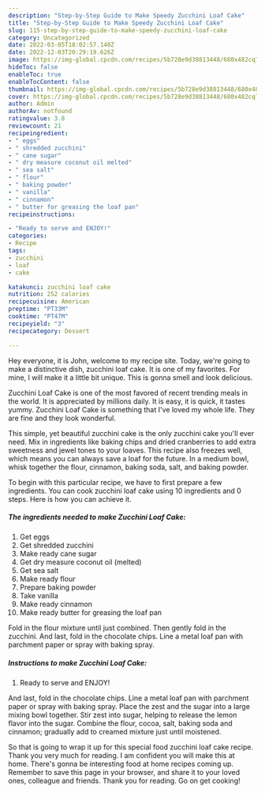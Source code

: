 ```yaml
---
description: "Step-by-Step Guide to Make Speedy Zucchini Loaf Cake"
title: "Step-by-Step Guide to Make Speedy Zucchini Loaf Cake"
slug: 115-step-by-step-guide-to-make-speedy-zucchini-loaf-cake
category: Uncategorized
date: 2022-03-05T18:02:57.140Z
date: 2022-12-03T20:29:19.626Z
image: https://img-global.cpcdn.com/recipes/5b728e9d38813448/680x482cq70/zucchini-loaf-cake-recipe-main-photo.jpg
hideToc: false
enableToc: true
enableTocContent: false
thumbnail: https://img-global.cpcdn.com/recipes/5b728e9d38813448/680x482cq70/zucchini-loaf-cake-recipe-main-photo.jpg
cover: https://img-global.cpcdn.com/recipes/5b728e9d38813448/680x482cq70/zucchini-loaf-cake-recipe-main-photo.jpg
author: Admin
authorAv: notfound
ratingvalue: 3.8
reviewcount: 21
recipeingredient:
- " eggs"
- " shredded zucchini"
- " cane sugar"
- " dry measure coconut oil melted"
- " sea salt"
- " flour"
- " baking powder"
- " vanilla"
- " cinnamon"
- " butter for greasing the loaf pan"
recipeinstructions:

- "Ready to serve and ENJOY!"
categories:
- Recipe
tags:
- zucchini
- loaf
- cake

katakunci: zucchini loaf cake 
nutrition: 252 calories
recipecuisine: American
preptime: "PT33M"
cooktime: "PT47M"
recipeyield: "3"
recipecategory: Dessert

---
```



Hey everyone, it is John, welcome to my recipe site. Today, we're going to make a distinctive dish, zucchini loaf cake. It is one of my favorites. For mine, I will make it a little bit unique. This is gonna smell and look delicious.

Zucchini Loaf Cake is one of the most favored of recent trending meals in the world. It is appreciated by millions daily. It is easy, it is quick, it tastes yummy. Zucchini Loaf Cake is something that I've loved my whole life. They are fine and they look wonderful.

This simple, yet beautiful zucchini cake is the only zucchini cake you&#39;ll ever need. Mix in ingredients like baking chips and dried cranberries to add extra sweetness and jewel tones to your loaves. This recipe also freezes well, which means you can always save a loaf for the future. In a medium bowl, whisk together the flour, cinnamon, baking soda, salt, and baking powder.


To begin with this particular recipe, we have to first prepare a few ingredients. You can cook zucchini loaf cake using 10 ingredients and 0 steps. Here is how you can achieve it.

<!--inarticleads1-->

##### The ingredients needed to make Zucchini Loaf Cake:

1. Get  eggs
1. Get  shredded zucchini
1. Make ready  cane sugar
1. Get  dry measure coconut oil (melted)
1. Get  sea salt
1. Make ready  flour
1. Prepare  baking powder
1. Take  vanilla
1. Make ready  cinnamon
1. Make ready  butter for greasing the loaf pan


Fold in the flour mixture until just combined. Then gently fold in the zucchini. And last, fold in the chocolate chips. Line a metal loaf pan with parchment paper or spray with baking spray. 

<!--inarticleads2-->

##### Instructions to make Zucchini Loaf Cake:


1. Ready to serve and ENJOY!

And last, fold in the chocolate chips. Line a metal loaf pan with parchment paper or spray with baking spray. Place the zest and the sugar into a large mixing bowl together. Stir zest into sugar, helping to release the lemon flavor into the sugar. Combine the flour, cocoa, salt, baking soda and cinnamon; gradually add to creamed mixture just until moistened. 

So that is going to wrap it up for this special food zucchini loaf cake recipe. Thank you very much for reading. I am confident you will make this at home. There's gonna be interesting food at home recipes coming up. Remember to save this page in your browser, and share it to your loved ones, colleague and friends. Thank you for reading. Go on get cooking!
